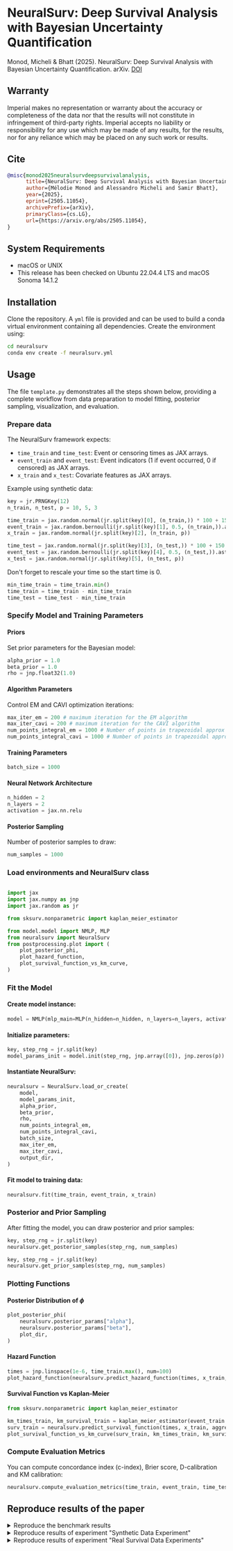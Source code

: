 #  NeuralSurv: Deep Survival Analysis with Bayesian Uncertainty Quantification

Monod, Micheli & Bhatt (2025). NeuralSurv: Deep Survival Analysis with Bayesian Uncertainty Quantification. arXiv. [DOI](
https://doi.org/10.48550/arXiv.2505.11054)

## Warranty
Imperial makes no representation or warranty about the accuracy or completeness of the data nor that the results will not constitute in infringement of third-party rights. Imperial accepts no liability or responsibility for any use which may be made of any results, for the results, nor for any reliance which may be placed on any such work or results.

## Cite

```bibtex
@misc{monod2025neuralsurvdeepsurvivalanalysis,
      title={NeuralSurv: Deep Survival Analysis with Bayesian Uncertainty Quantification}, 
      author={Mélodie Monod and Alessandro Micheli and Samir Bhatt},
      year={2025},
      eprint={2505.11054},
      archivePrefix={arXiv},
      primaryClass={cs.LG},
      url={https://arxiv.org/abs/2505.11054}, 
}
```

## System Requirements
* macOS or UNIX
* This release has been checked on Ubuntu 22.04.4 LTS and macOS Sonoma 14.1.2

## Installation
Clone the repository. A `yml` file is provided and can be used to build a conda virtual environment containing all dependencies. Create the environment using:

```bash
cd neuralsurv
conda env create -f neuralsurv.yml
```


## Usage 

The file `template.py` demonstrates all the steps shown below, providing a complete workflow from data preparation to model fitting, posterior sampling, visualization, and evaluation.

### Prepare data
The NeuralSurv framework expects:

- `time_train` and `time_test`: Event or censoring times as JAX arrays.
- `event_train` and `event_test`: Event indicators (1 if event occurred, 0 if censored) as JAX arrays.
- `x_train` and `x_test`: Covariate features as JAX arrays.

Example using synthetic data:
```python
key = jr.PRNGKey(12)
n_train, n_test, p = 10, 5, 3

time_train = jax.random.normal(jr.split(key)[0], (n_train,)) * 100 + 150
event_train = jax.random.bernoulli(jr.split(key)[1], 0.5, (n_train,)).astype(jnp.int32)
x_train = jax.random.normal(jr.split(key)[2], (n_train, p))

time_test = jax.random.normal(jr.split(key)[3], (n_test,)) * 100 + 150
event_test = jax.random.bernoulli(jr.split(key)[4], 0.5, (n_test,)).astype(jnp.int32)
x_test = jax.random.normal(jr.split(key)[5], (n_test, p))
```

Don't forget to rescale your time so the start time is 0.
```python
min_time_train = time_train.min()
time_train = time_train - min_time_train
time_test = time_test - min_time_train
```

### Specify Model and Training Parameters

#### Priors

Set prior parameters for the Bayesian model:
```python
alpha_prior = 1.0
beta_prior = 1.0
rho = jnp.float32(1.0)
```

####  Algorithm Parameters

Control EM and CAVI optimization iterations:

```python
max_iter_em = 200 # maximum iteration for the EM algorithm
max_iter_cavi = 200 # maximum iteration for the CAVI algorithm
num_points_integral_em = 1000 # Number of points in trapezoidal approx
num_points_integral_cavi = 1000 # Number of points in trapezoidal approx
```

####  Training Parameters
```python
batch_size = 1000
```

####  Neural Network Architecture
```python
n_hidden = 2
n_layers = 2
activation = jax.nn.relu
```

#### Posterior Sampling

Number of posterior samples to draw:
```python
num_samples = 1000
```

### Load environments and NeuralSurv class
```python

import jax
import jax.numpy as jnp
import jax.random as jr

from sksurv.nonparametric import kaplan_meier_estimator

from model.model import NMLP, MLP
from neuralsurv import NeuralSurv
from postprocessing.plot import (
    plot_posterior_phi,
    plot_hazard_function,
    plot_survival_function_vs_km_curve,
)

```


### Fit the Model

#### Create model instance:

```python
model = NMLP(mlp_main=MLP(n_hidden=n_hidden, n_layers=n_layers, activation=activation))
```

#### Initialize parameters:

```python
key, step_rng = jr.split(key)
model_params_init = model.init(step_rng, jnp.array([0]), jnp.zeros(p))
```

#### Instantiate NeuralSurv:

```python
neuralsurv = NeuralSurv.load_or_create(
    model,
    model_params_init,
    alpha_prior,
    beta_prior,
    rho,
    num_points_integral_em,
    num_points_integral_cavi,
    batch_size,
    max_iter_em,
    max_iter_cavi,
    output_dir,
)
```

#### Fit model to training data:

```python
neuralsurv.fit(time_train, event_train, x_train)
```

### Posterior and Prior Sampling

After fitting the model, you can draw posterior and prior samples:

```python
key, step_rng = jr.split(key)
neuralsurv.get_posterior_samples(step_rng, num_samples)

key, step_rng = jr.split(key)
neuralsurv.get_prior_samples(step_rng, num_samples)
```

###  Plotting Functions

#### Posterior Distribution of $\phi$
```python
plot_posterior_phi(
    neuralsurv.posterior_params["alpha"],
    neuralsurv.posterior_params["beta"],
    plot_dir,
)
```

#### Hazard Function
```python
times = jnp.linspace(1e-6, time_train.max(), num=100)
plot_hazard_function(neuralsurv.predict_hazard_function(times, x_train, aggregate=(0,2)), plot_dir, "train")
```

#### Survival Function vs Kaplan-Meier
```python
from sksurv.nonparametric import kaplan_meier_estimator

km_times_train, km_survival_train = kaplan_meier_estimator(event_train.astype(bool), time_train)
surv_train = neuralsurv.predict_survival_function(times, x_train, aggregate=(0,2))
plot_survival_function_vs_km_curve(surv_train, km_times_train, km_survival_train, plot_dir, "train")
```

###  Compute Evaluation Metrics

You can compute concordance index (c-index), Brier score, D-calibration and KM calibration:

```python
neuralsurv.compute_evaluation_metrics(time_train, event_train, time_test, event_test, x_test, plot_dir)
```



## Reproduce results of the paper


</details>

<details>
<summary> Reproduce the benchmark results </summary>

### 1. Setup

In `main_benchmark.py`, specify the directory where the results will be stored (`output_dir`). For example,
```python
output_dir = "/Users/melodiemonod/projects/2025/neuralsurv/benchmark"
```

### 2. Running Experiments
Run `main_benchmark.py`.

</details>

<details>
<summary> Reproduce results of experiment "Synthetic Data Experiment" </summary>

### 1. Setup
First, specify the following entries in `config_experiment_1.json`

* Dataset Directory (`dataset_dir`): The directory where the repository is located + '`data/data_files`'. 
* GPU name (`devices`) and index (`devices_index`): The name and index of your GPU device.

For example,
```json
 "dataset_dir":"/home/mm3218/git/neuralsurv/data/data_files",
 "devices": ["NVIDIA RTX A6000"],
 "devices_index":"0"
```

Second, specify the following directories at the top of the `submit_job_experiment_1.sh` file:

* Repository Directory (`INDIR`): The directory where the repository is located.
* Output Directory (`OUTDIR`): The directory where the results will be stored.

```bash
INDIR="/home/mm3218/git/neuralsurv"
OUTDIR="/home/mm3218/projects/2025/neuralsurv"
```

Third, open a terminal and navigate to the repository directory, then execute the `submit_job_experiment_1.sh` script:

```bash
cd neuralsurv
bash submit_job_experiment_1.sh
```

The script will generate folders in the output directory, one for each experiment.


### 2. Running Experiments

Go to the output directory, locate the experiment folder and navigate into it. 
```bash
cd $OUTDIR
cd $DATE-synthetic_25
```

Run NeuralSurv and obtain the evaluation metrics and predict the survival function: 
```bash
bash $DATE-synthetic_25.sh
```

Repeat these steps for each experiment folder created in `$OUTDIR`. 

### 3. Reproduce table and figure
To reproduce the figure and the table, run `make_tables_figures/synthetic_figure.py` and `make_tables_figures/synthetic_table.py` by specifying the correct `date`, `dataset_name`, `jobid` and `jobid_neuralsurv`. 

</details>

<details>
<summary> Reproduce results of experiment "Real Survival Data Experiments" </summary>

### 1. Setup
First, specify the following entries in `config_experiment_2.json`

* Dataset Directory (`dataset_dir`): The directory where the repository is located + '`data/data_files`'. 
* GPU name (`devices`) and index (`devices_index): The name and index of your GPU device.

For example,
```json
 "dataset_dir":"/home/mm3218/git/neuralsurv/data/data_files",
 "devices": ["NVIDIA RTX A6000"],
 "devices_index":"0"
```

Second, specify the following directories at the top of the `submit_job_experiment_2.sh` file:

* Repository Directory (`INDIR`): The directory where the repository is located.
* Output Directory (`OUTDIR`): The directory where the results will be stored.

```bash
INDIR="/home/mm3218/git/neuralsurv"
OUTDIR="/home/mm3218/projects/2025/neuralsurv"
```

Third, open a terminal and navigate to the repository directory, then execute the `submit_job_experiment_2.sh` script:

```bash
cd neuralsurv
bash submit_job_experiment_2.sh
```

The script will generate folders in the output directory, one for each experiment.


### 2. Running experiments

Go to the output directory, locate the experiment folder and navigate into it. 
```bash
cd $OUTDIR
cd $DATE-colon_sub_125_fold_0_layers_2_hidden_16_relu
```

Run NeuralSurv and obtain the evaluation metrics and predict the survival function: 
```bash
bash $DATE-colon_sub_125_fold_0_layers_2_hidden_16_relu.sh
```

Repeat these steps for each fold of a dataset created in `$OUTDIR`. 

### 3. Reproduce table 

To reproduce the table, run `make_tables_figures/real_data_tables.py` by specifying the correct `date`, `dataset_name`, `jobid` and `base` and `suffix` of the  `jobid_neuralsurv`. 



